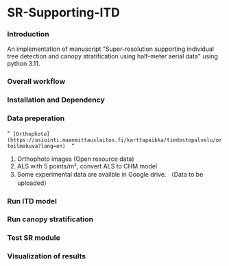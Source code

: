 # SR-Supporting-ITD

### Introduction
An implementation of manuscript "Super-resolution supporting individual tree detection and canopy stratification using half-meter aerial data" using python 3.11.


### Overall workflow


### Installation and Dependency



### Data preperation

“`
   [Orthophoto](https://asiointi.maanmittauslaitos.fi/karttapaikka/tiedostopalvelu/ortoilmakuva?lang=en) 
“`
   
1. Orthophoto images (Open resource data) 
2. ALS with 5 points/m², convert ALS to CHM model
3. Some experimental data are availble in Google drive. （Data to be uploaded） 


### Run ITD model



### Run canopy stratification



### Test SR module



### Visualization of results


